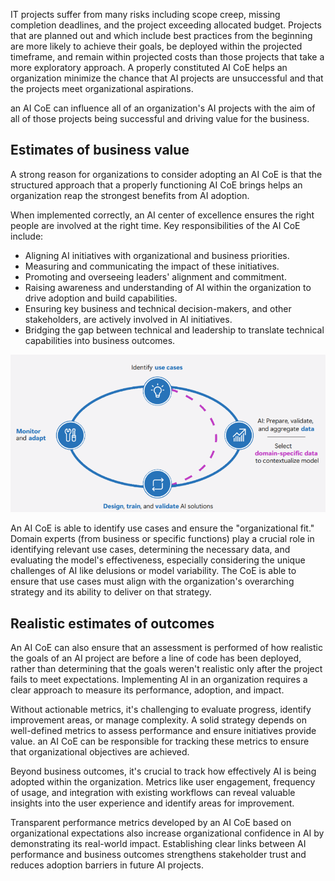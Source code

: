 IT projects suffer from many risks including scope creep, missing completion deadlines, and the project exceeding allocated budget. Projects that are planned out and which include best practices from the beginning are more likely to achieve their goals, be deployed within the projected timeframe, and remain within projected costs than those projects that take a more exploratory approach. A properly constituted AI CoE helps an organization minimize the chance that AI projects are unsuccessful and that the projects meet organizational aspirations.

an AI CoE can influence all of an organization's AI projects with the aim of all of those projects being successful and driving value for the business.

## Estimates of business value

A strong reason for organizations to consider adopting an AI CoE is that the structured approach that a properly functioning AI CoE brings helps an organization reap the strongest benefits from AI adoption.

When implemented correctly, an AI center of excellence ensures the right people are involved at the right time. Key responsibilities of the AI CoE include: 

- Aligning AI initiatives with organizational and business priorities. 
- Measuring and communicating the impact of these initiatives. 
- Promoting and overseeing leaders' alignment and commitment. 
- Raising awareness and understanding of AI within the organization to drive adoption and build capabilities. 
- Ensuring key business and technical decision-makers, and other stakeholders, are actively involved in AI initiatives. 
- Bridging the gap between technical and leadership to translate technical capabilities into business outcomes.

![Diagram showing the process through which technical and domain experts can collaborate in AI lifecycle.](../media/technical-domain-expert-collaboration.png)

An AI CoE is able to identify use cases and ensure the "organizational fit." Domain experts (from business or specific functions) play a crucial role in identifying relevant use cases, determining the necessary data, and evaluating the model's effectiveness, especially considering the unique challenges of AI like delusions or model variability. The CoE is able to ensure that use cases must align with the organization's overarching strategy and its ability to deliver on that strategy.

## Realistic estimates of outcomes

An AI CoE can also ensure that an assessment is performed of how realistic the goals of an AI project are before a line of code has been deployed, rather than determining that the goals weren't realistic only after the project fails to meet expectations. Implementing AI in an organization requires a clear approach to measure its performance, adoption, and impact. 

Without actionable metrics, it's challenging to evaluate progress, identify improvement areas, or manage complexity. A solid strategy depends on well-defined metrics to assess performance and ensure initiatives provide value. an AI CoE can be responsible for tracking these metrics to ensure that organizational objectives are achieved.

Beyond business outcomes, it's crucial to track how effectively AI is being adopted within the organization. Metrics like user engagement, frequency of usage, and integration with existing workflows can reveal valuable insights into the user experience and identify areas for improvement. 

Transparent performance metrics developed by an AI CoE based on organizational expectations also increase organizational confidence in AI by demonstrating its real-world impact. Establishing clear links between AI performance and business outcomes strengthens stakeholder trust and reduces adoption barriers in future AI projects.